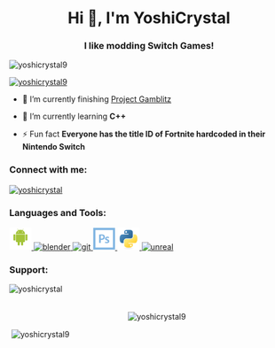 <h1 align="center">Hi 👋, I'm YoshiCrystal</h1>
<h3 align="center">I like modding Switch Games!</h3>

<p align="left"> <img src="https://komarev.com/ghpvc/?username=yoshicrystal9&label=Profile%20views&color=0e75b6&style=flat" alt="yoshicrystal9" /> </p>

<p align="left"> <a href="https://github.com/ryo-ma/github-profile-trophy"><img src="https://github-profile-trophy.vercel.app/?username=yoshicrystal9" alt="yoshicrystal9" /></a> </p>

- 🔭 I’m currently finishing [Project Gamblitz](https://github.com/Project-Gamblitz)

- 🌱 I’m currently learning **C++**

- ⚡ Fun fact **Everyone has the title ID of Fortnite hardcoded in their Nintendo Switch**

<h3 align="left">Connect with me:</h3>
<p align="left">
<a href="https://www.youtube.com/c/yoshicrystal" target="blank"><img align="center" src="https://raw.githubusercontent.com/rahuldkjain/github-profile-readme-generator/master/src/images/icons/Social/youtube.svg" alt="yoshicrystal" height="30" width="40" /></a>
</p>

<h3 align="left">Languages and Tools:</h3>
<p align="left"> <a href="https://developer.android.com" target="_blank" rel="noreferrer"> <img src="https://raw.githubusercontent.com/devicons/devicon/master/icons/android/android-original-wordmark.svg" alt="android" width="40" height="40"/> </a> <a href="https://www.blender.org/" target="_blank" rel="noreferrer"> <img src="https://download.blender.org/branding/community/blender_community_badge_white.svg" alt="blender" width="40" height="40"/> </a> <a href="https://git-scm.com/" target="_blank" rel="noreferrer"> <img src="https://www.vectorlogo.zone/logos/git-scm/git-scm-icon.svg" alt="git" width="40" height="40"/> </a> <a href="https://www.photoshop.com/en" target="_blank" rel="noreferrer"> <img src="https://raw.githubusercontent.com/devicons/devicon/master/icons/photoshop/photoshop-line.svg" alt="photoshop" width="40" height="40"/> </a> <a href="https://www.python.org" target="_blank" rel="noreferrer"> <img src="https://raw.githubusercontent.com/devicons/devicon/master/icons/python/python-original.svg" alt="python" width="40" height="40"/> </a> <a href="https://unrealengine.com/" target="_blank" rel="noreferrer"> <img src="https://raw.githubusercontent.com/kenangundogan/fontisto/036b7eca71aab1bef8e6a0518f7329f13ed62f6b/icons/svg/brand/unreal-engine.svg" alt="unreal" width="40" height="40"/> </a> </p>

<h3 align="left">Support:</h3>
<p><a href="https://ko-fi.com/yoshicrystal"> <img align="left" src="https://cdn.ko-fi.com/cdn/kofi3.png?v=3" height="50" width="210" alt="yoshicrystal" /></a></p><br><br>

<p>&nbsp;<img align="center" src="https://github-readme-stats.vercel.app/api?username=yoshicrystal9&show_icons=true&locale=en" alt="yoshicrystal9" /></p>

<p>&nbsp;<img align="center" src="https://github-readme-streak-stats.herokuapp.com/?user=yoshicrystal9&" alt="yoshicrystal9" /></p>
